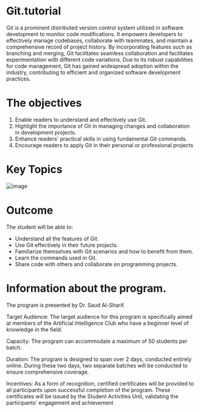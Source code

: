 # Git.tutorial
 Git is a prominent distributed version control system utilized in software development to monitor code modifications. It empowers developers to effectively manage codebases, collaborate with teammates, and maintain a comprehensive record of project history. By incorporating features such as branching and merging, Git facilitates seamless collaboration and facilitates experimentation with different code variations. Due to its robust capabilities for code management, Git has gained widespread adoption within the industry, contributing to efficient and organized software development practices.
 
# The objectives
1. Enable readers to understand and effectively use Git.
2. Highlight the importance of Git in managing changes and collaboration in development projects.
3. Enhance readers' practical skills in using fundamental Git commands.
4. Encourage readers to apply Git in their personal or professional projects

# Key Topics
![image](https://github.com/AiClub-UJ/Git.tutorial/assets/146866270/5e83f0eb-d6bc-4874-b2b5-126e6546fa73)



# Outcome
The student will be able to:
- Understand all the features of Git.
- Use Git effectively in their future projects.
- Familiarize themselves with Git scenarios and how to benefit from them.
- Learn the commands used in Git.
- Share code with others and collaborate on programming projects.

# Information about the program.
The program is presented by Dr. Saud Al-Sharif.

Target Audience: The target audience for this program is specifically aimed at members of the Artificial Intelligence Club who have a beginner level of knowledge in the field.

Capacity: The program can accommodate a maximum of 50 students per batch. 

Duration: The program is designed to span over 2 days, conducted entirely online. During these two days, two separate batches will be conducted to ensure comprehensive coverage.

Incentives: As a form of recognition, certified certificates will be provided to all participants upon successful completion of the program. These certificates will be issued by the Student Activities Unit, validating the participants' engagement and achievement
